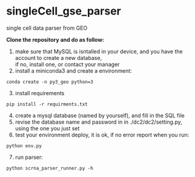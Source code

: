 # singleCell_gse_parser
single cell data parser from GEO 

**Clone the repository and do as follow:**
1. make sure that MySQL is isntalled in your device, and you have the account to create a new database,   
if no, install one, or contact your manager
2. install a miniconda3 and create a environment:
```
conda create -n py3_geo python=3
```
3. install requirements
```
pip install -r requirments.txt
```
4. create a mysql database (named by yourself), and fill in the SQL file
5. revise the database name and password in in ./dc2/dc2/setting.py, using the one you just set
6. test your environment deploy, it is ok, if no error report when you run:
```
python env.py
```
7. run parser:
```
python scrna_parser_runner.py -h
```
